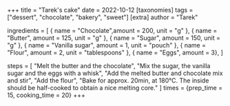 +++
title = "Tarek's cake"
date = 2022-10-12
[taxonomies]
tags = ["dessert", "chocolate", "bakery", "sweet"]
[extra]
author = "Tarek"

ingredients = [
    { name = "Chocolate",amount = 200, unit = "g" },
    { name = "Butter", amount = 125, unit = "g" },
    { name = "Sugar", amount = 150, unit = "g" },
    { name = "Vanilla sugar", amount = 1, unit = "pouch" },
    { name = "Flour", amount = 2, unit = "tablespoons" },
    { name = "Eggs", amount = 3},
]

steps = [
    "Melt the butter and the chocolate",
    "Mix the sugar, the vanilla sugar and the eggs with a whisk",
    "Add the melted butter and chocolate mix and stir",
    "Add the flour",
    "Bake for approx. 20min, at 180°C. The inside should be half-cooked to obtain a nice     melting core."
]
times = {prep_time = 15, cooking_time = 20}
+++
